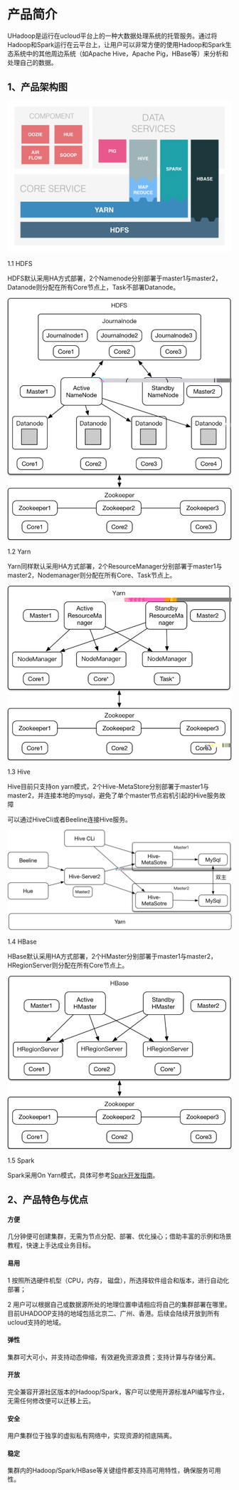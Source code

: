 

# 产品简介

UHadoop是运行在ucloud平台上的一种大数据处理系统的托管服务。通过将Hadoop和Spark运行在云平台上，让用户可以非常方便的使用Hadoop和Spark生态系统中的其他周边系统（如Apache
Hive，Apache Pig，HBase等）来分析和处理自己的数据。

## 1、产品架构图

![](/images/jiagou.png)

1.1 HDFS

HDFS默认采用HA方式部署，2个Namenode分别部署于master1与master2，Datanode则分配在所有Core节点上，Task不部署Datanode。

![](/images/developer/hdfs.jpg)

1.2 Yarn

Yarn同样默认采用HA方式部署，2个ResourceManager分别部署于master1与master2，Nodemanager则分配在所有Core、Task节点上。

![](/images/developer/yarn.jpg)

1.3 Hive

Hive目前只支持on
yarn模式，2个Hive-MetaStore分别部署于master1与master2，并连接本地的mysql，避免了单个master节点宕机引起的Hive服务故障

可以通过HiveCli或者Beeline连接Hive服务。

![](/images/developer/hive.jpg)

1.4 HBase

HBase默认采用HA方式部署，2个HMaster分别部署于master1与master2，HRegionServer则分配在所有Core节点上。

![](/images/developer/hbase.jpg)

1.5 Spark

Spark采用On
Yarn模式，具体可参考[Spark开发指南](https://docs.ucloud.cn/analysis/uhadoop/developer/sparkdev)。

## 2、产品特色与优点

#### 方便

几分钟便可创建集群，无需为节点分配、部署、优化操心；借助丰富的示例和场景教程，快速上手达成业务目标。

#### 易用

1 按照所选硬件机型（CPU，内存， 磁盘），所选择软件组合和版本，进行自动化部署；

2 用户可以根据自己或数据源所处的地理位置申请相应将自己的集群部署在哪里。目前UHADOOP支持的地域包括北京二、广州、香港。后续会陆续开放到所有ucloud支持的地域。

#### 弹性

集群可大可小，并支持动态伸缩，有效避免资源浪费；支持计算与存储分离。

#### 开放

完全兼容开源社区版本的Hadoop/Spark，客户可以使用开源标准API编写作业，无需任何修改便可以迁移上云。

#### 安全

用户集群位于独享的虚拟私有网络中，实现资源的彻底隔离。

#### 稳定

集群内的Hadoop/Spark/HBase等关键组件都支持高可用特性，确保服务可用性。

